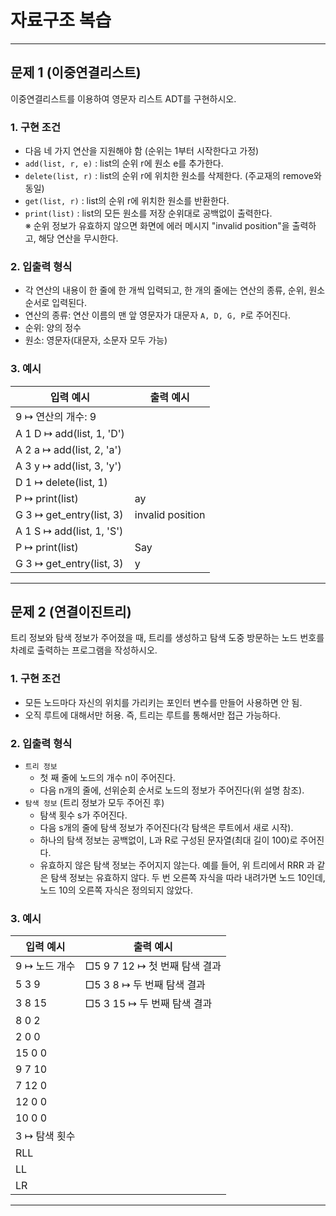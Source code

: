 <h1><strong >자료구조 복습</strong></h1>
<hr>

## 문제 1 (이중연결리스트)
이중연결리스트를 이용하여 영문자 리스트 ADT를 구현하시오.

### 1. 구현 조건
- 다음 네 가지 연산을 지원해야 함 (순위는 1부터 시작한다고 가정)
- `add(list, r, e)` : list의 순위 r에 원소 e를 추가한다.
- `delete(list, r)` : list의 순위 r에 위치한 원소를 삭제한다. (주교재의 remove와 동일)
- `get(list, r)` : list의 순위 r에 위치한 원소를 반환한다.
- `print(list)` : list의 모든 원소를 저장 순위대로 공백없이 출력한다.   
  ※ 순위 정보가 유효하지 않으면 화면에 에러 메시지 "invalid position"을 출력하고, 해당 연산을 무시한다.

### 2. 입출력 형식
- 각 연산의 내용이 한 줄에 한 개씩 입력되고, 한 개의 줄에는 연산의 종류, 순위, 원소 순서로 입력된다.
- 연산의 종류: 연산 이름의 맨 앞 영문자가 대문자 `A, D, G, P`로 주어진다.
- 순위: 양의 정수
- 원소: 영문자(대문자, 소문자 모두 가능)

### 3. 예시

|입력 예시| 출력 예시|
|---|---|
|9 				↦ 연산의 개수: 9||
|A 1 D			↦ add(list, 1, 'D')||
|A 2 a			↦ add(list, 2, 'a')||
|A 3 y			↦ add(list, 3, 'y')||
|D 1 			↦ delete(list, 1)||
|P				↦ print(list)|ay|
|G 3		   ↦ get_entry(list, 3)|invalid position|
|A 1 S			↦ add(list, 1, 'S')||
|P				↦ print(list)|Say|
|G 3 			↦ get_entry(list, 3)|y|

---

## 문제 2 (연결이진트리)
트리 정보와 탐색 정보가 주어졌을 때, 트리를 생성하고 탐색 도중 방문하는 노드 번호를 차례로 출력하는 프로그램을 작성하시오.

### 1. 구현 조건
- 모든 노드마다 자신의 위치를 가리키는 포인터 변수를 만들어 사용하면 안 됨.
- 오직 루트에 대해서만 허용. 즉, 트리는 루트를 통해서만 접근 가능하다.

### 2. 입출력 형식
- `트리 정보`
    - 첫 째 줄에 노드의 개수 n이 주어진다.
    - 다음 n개의 줄에, 선위순회 순서로 노드의 정보가 주어진다(위 설명 참조).
- `탐색 정보` (트리 정보가 모두 주어진 후)
    - 탐색 횟수 s가 주어진다.
    - 다음 s개의 줄에 탐색 정보가 주어진다(각 탐색은 루트에서 새로 시작).
    - 하나의 탐색 정보는 공백없이, L과 R로 구성된 문자열(최대 길이 100)로 주어진다.
    - 유효하지 않은 탐색 정보는 주어지지 않는다. 예를 들어, 위 트리에서 RRR 과 같은 탐색 정보는 유효하지 않다. 두 번 오른쪽 자식을 따라 내려가면 노드 10인데, 노드 10의 오른쪽 자식은 정의되지 않았다.

### 3. 예시

|입력 예시| 출력 예시|
|---|---|
|9 ↦ 노드 개수|□5 9 7 12 ↦ 첫 번째 탐색 결과|
|5 3 9|□5 3 8 ↦ 두 번째 탐색 결과|
|3 8 15|□5 3 15 ↦ 두 번째 탐색 결과|
|8 0 2||
|2 0 0||
|15 0 0||
|9 7 10||
|7 12 0||
|12 0 0||
|10 0 0||
|3 ↦ 탐색 횟수||
|RLL||
|LL||
|LR||

---